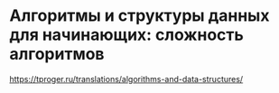 Алгоритмы и структуры данных для начинающих: сложность алгоритмов
===
https://tproger.ru/translations/algorithms-and-data-structures/

